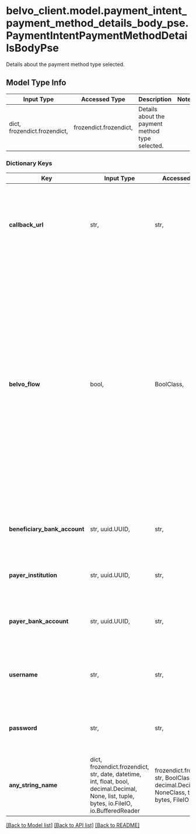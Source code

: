 # belvo_client.model.payment_intent_payment_method_details_body_pse.PaymentIntentPaymentMethodDetailsBodyPse

Details about the payment method type selected.

## Model Type Info
Input Type | Accessed Type | Description | Notes
------------ | ------------- | ------------- | -------------
dict, frozendict.frozendict,  | frozendict.frozendict,  | Details about the payment method type selected. | 

### Dictionary Keys
Key | Input Type | Accessed Type | Description | Notes
------------ | ------------- | ------------- | ------------- | -------------
**callback_url** | str,  | str,  | The callback URL that your user will be redirected to after confirming the payment in their banking application. | 
**belvo_flow** | bool,  | BoolClass,  | This parameter determines the payment flow of the payment intent. By default, this is set to &#x60;true&#x60; and the payment intent created is processed using the Belvo&#x27;s payment flow and Belvo-integrated institutions. When set to &#x60;false&#x60;, the payment intent process uses institutions not integrated into Belvo&#x27;s flow.        | if omitted the server will use the default value of True
**beneficiary_bank_account** | str, uuid.UUID,  | str,  | Belvo&#x27;s unique ID used to identify the beneficiary’s bank account. | value must be a uuid
**payer_institution** | str, uuid.UUID,  | str,  | Belvo&#x27;s unique identifier for the payer’s institution. | [optional] value must be a uuid
**payer_bank_account** | str, uuid.UUID,  | str,  | Belvo&#x27;s unique ID used to identify the customer’s bank account. | [optional] value must be a uuid
**username** | str,  | str,  | The username used to log in to the institution. This value is obfuscated. | [optional] 
**password** | str,  | str,  | The password used to log in to the institution. This value is obfuscated. | [optional] 
**any_string_name** | dict, frozendict.frozendict, str, date, datetime, int, float, bool, decimal.Decimal, None, list, tuple, bytes, io.FileIO, io.BufferedReader | frozendict.frozendict, str, BoolClass, decimal.Decimal, NoneClass, tuple, bytes, FileIO | any string name can be used but the value must be the correct type | [optional]

[[Back to Model list]](../../README.md#documentation-for-models) [[Back to API list]](../../README.md#documentation-for-api-endpoints) [[Back to README]](../../README.md)

